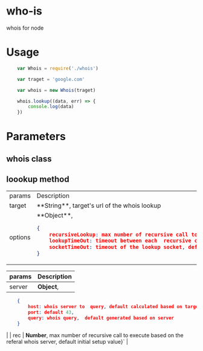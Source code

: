 # who-is
whois for node

# Usage
```js
    var Whois = require('./whois')

    var traget = 'google.com'

    var whois = new Whois(traget)

    whois.lookup((data, err) => {
        console.log(data)
    })
```
# Parameters

## whois class


<table>
<tr>
<td> params </td> <td> Description </td>
</tr>
<tr>
<td> target </td>
<td>
 **String**, target's url of the whois lookup 
</td>
<tr>
<td> options </td>
<td>
  **Object**,

```json
{
    recursiveLookup: max number of recursive call to  execute based on the referal whois server, default 1
    lookupTimeOut: timeout between each  recursive call, default 0
    socketTimeOut: timeout of the lookup socket, default 0
}	
``` 
</td>
</tr>


## loookup method

| params | Description |
| ----------- | ----------- |
| server | **Object**, 

```json
    {   
        host: whois server to  query, default calculated based on target
        port: default 43,
        query: whois query,  default generated based on server
    }	
``` 
|
| rec | **Number**, max number of recursive call to  execute based on the referal whois server, default initial setup value}` |